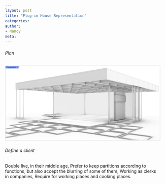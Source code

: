 ```yaml
---
layout: post
title: "Plug-in House Representation"
categories:
author:
- Nancy
meta:
---
```


###### Plan
![plan1](https://github.com/Nancyuz/Nancy/blob/master/assets/e07387d7128150fada3bd74a9c1c367.png?raw=true)


###### Define a client
Double live, in their middle age, Prefer to keep partitions according to functions, but also accept the blurring of some of them, Working as clerks in companies, Require for working places and cooking places.
